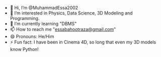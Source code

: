 - 👋 Hi, I’m @MuhammadEssa2002
- 👀 I’m interested in Physics, Data Science, 3D Modeling and Programming.
- 🌱 I’m currently learning "DBMS"
- 📫 How to reach me "essabahootraza@gmail.com"
- 😄 Pronouns: He/Him
- ⚡ Fun fact: I have been in Cinema 4D, so long that even my 3D models know Python!



